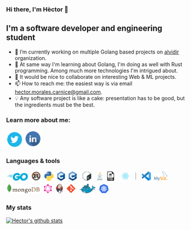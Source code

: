 ### Hi there, I'm Hèctor 👋

## I'm a software developer and engineering student

- 🔭 I’m currently working on multiple Golang based projects on [alvidir](https://github.com/alvidir) organization.
- 🌱 At same way I'm learning about Golang, I'm doing as well with Rust programming. Among much more technologies I'm intrigued about. 
- 👯 It would be nice to collaborate on interesting Web & ML projects.
- 📫 How to reach me: the easiest way is via email <hector.morales.carnice@gmail.com>.
- :bulb: Any software project is like a cake: presentation has to be good, but the ingredients must be the best.


### Learn more about me:

[<img alt="Hèctor's Twitter" src="https://raw.githubusercontent.com/HectorMRC/HectorMRC/master/img/twitter.webp" height="40" style="padding: 2.5px"/>](https://twitter.com/ranyufo)
[<img alt="Hèctor's Linkedin" src="https://raw.githubusercontent.com/HectorMRC/HectorMRC/master/img/linkedin.png" height="44" style="padding: 2.5px"/>](https://linkedin.com/in/hectormrc/)

### Languages & tools

[<img alt="Golang" src="https://raw.githubusercontent.com/HectorMRC/HectorMRC/master/img/golang.png" height="21" style="margin: 3px"/>](https://golang.org/)
[<img alt="Rust" src="https://raw.githubusercontent.com/HectorMRC/HectorMRC/master/img/rust.png" height="25" style="margin: 3px"/>](https://www.rust-lang.org/)
[<img alt="Python" src="https://raw.githubusercontent.com/HectorMRC/HectorMRC/master/img/python.png" height="25" style="margin: 3px"/>](https://www.python.org/)
[<img alt="C" src="https://raw.githubusercontent.com/HectorMRC/HectorMRC/master/img/c.png" height="25" style="margin: 3px"/>]()
[<img alt="C++" src="https://raw.githubusercontent.com/HectorMRC/HectorMRC/master/img/cpp.png" height="25" style="margin: 3px"/>](https://www.cplusplus.com/)
[<img alt="Bash" src="https://raw.githubusercontent.com/HectorMRC/HectorMRC/master/img/bash.png" height="25" style="margin: 3px"/>](https://devhints.io/bash)
[<img alt="Java" src="https://raw.githubusercontent.com/HectorMRC/HectorMRC/master/img/java.png" height="25" style="margin: 3px"/>](https://java.com/)
[<img alt="SQL" src="https://raw.githubusercontent.com/HectorMRC/HectorMRC/master/img/sql.png" height="25" style="margin: 3px"/>]()
[<img alt="React" src="https://raw.githubusercontent.com/HectorMRC/HectorMRC/master/img/react.png" height="25" style="margin: 3px"/>](https://reactjs.org/)
[<img src="https://raw.githubusercontent.com/HectorMRC/HectorMRC/master/img/separator.png" height="25" style="margin: 3px; padding-right: 5px"/>]()
[<img alt="Visual Studio Code" src="https://raw.githubusercontent.com/HectorMRC/HectorMRC/master/img/vscode.png" height="25" style="margin: 3px"/>](https://code.visualstudio.com/)
[<img alt="MySql" src="https://raw.githubusercontent.com/HectorMRC/HectorMRC/master/img/mysql.png" height="25" style="margin: 3px"/>](https://www.mysql.com/)
[<img alt="MongoDB" src="https://raw.githubusercontent.com/HectorMRC/HectorMRC/master/img/mongodb.png" height="25" style="margin: 3px"/>](https://www.mongodb.com/cloud/atlas)
[<img alt="MongoDB" src="https://raw.githubusercontent.com/HectorMRC/HectorMRC/master/img/graphql.png" height="25" style="margin: 3px"/>](https://graphql.org/)
[<img alt="Jenkins" src="https://raw.githubusercontent.com/HectorMRC/HectorMRC/master/img/jenkins.png" height="25" style="margin: 3px"/>](https://www.jenkins.io/)
[<img alt="Git" src="https://raw.githubusercontent.com/HectorMRC/HectorMRC/master/img/git.png" height="25" style="margin: 3px"/>](https://rogerdudler.github.io/git-guide/)
[<img alt="Docker" src="https://raw.githubusercontent.com/HectorMRC/HectorMRC/master/img/docker.png" height="25" style="margin: 3px"/>](https://www.docker.com/)
[<img alt="K8S" src="https://raw.githubusercontent.com/HectorMRC/HectorMRC/master/img/k8s.png" height="25" style="margin: 3px"/>](https://kubernetes.io/)

### My stats

[![Hector's github stats](https://github-readme-stats.vercel.app/api?username=HectorMRC&theme=dracula)](https://github.com/anuraghazra/github-readme-stats)
